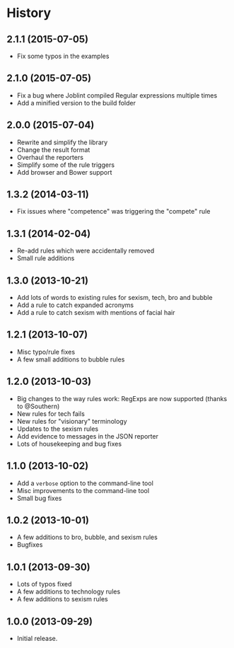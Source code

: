 
# History

## 2.1.1 (2015-07-05)

  * Fix some typos in the examples

## 2.1.0 (2015-07-05)

  * Fix a bug where Joblint compiled Regular expressions multiple times
  * Add a minified version to the build folder

## 2.0.0 (2015-07-04)

  * Rewrite and simplify the library
  * Change the result format
  * Overhaul the reporters
  * Simplify some of the rule triggers
  * Add browser and Bower support

## 1.3.2 (2014-03-11)

  * Fix issues where "competence" was triggering the "compete" rule

## 1.3.1 (2014-02-04)

  * Re-add rules which were accidentally removed
  * Small rule additions

## 1.3.0 (2013-10-21)

  * Add lots of words to existing rules for sexism, tech, bro and bubble
  * Add a rule to catch expanded acronyms
  * Add a rule to catch sexism with mentions of facial hair

## 1.2.1 (2013-10-07)

  * Misc typo/rule fixes
  * A few small additions to bubble rules

## 1.2.0 (2013-10-03)

  * Big changes to the way rules work: RegExps are now supported (thanks to @Southern)
  * New rules for tech fails
  * New rules for "visionary" terminology
  * Updates to the sexism rules
  * Add evidence to messages in the JSON reporter
  * Lots of housekeeping and bug fixes

## 1.1.0 (2013-10-02)

  * Add a `verbose` option to the command-line tool
  * Misc improvements to the command-line tool
  * Small bug fixes

## 1.0.2 (2013-10-01)

  * A few additions to bro, bubble, and sexism rules
  * Bugfixes

## 1.0.1 (2013-09-30)

  * Lots of typos fixed
  * A few additions to technology rules
  * A few additions to sexism rules

## 1.0.0 (2013-09-29)

  * Initial release.
